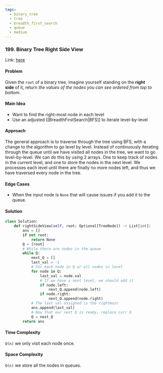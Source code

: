 ```yaml
---
tags:
  - binary_tree
  - tree
  - breadth_first_search
  - queue
  - medium
---
```

### 199. Binary Tree Right Side View

Link: [here](https://leetcode.com/problems/binary-tree-right-side-view/description/)

#### Problem
Given the `root` of a binary tree, imagine yourself standing on the **right side** of it, return _the values of the nodes you can see ordered from top to bottom_.

#### Main Idea
- Want to find the right-most node in each level
- Use an adjusted [[BreadthFirstSearch|BFS]] to iterate level-by-level

#### Approach
The general approach is to traverse through the tree using BFS, with a change to the algorithm to go level by level. Instead of continuously iterating through the queue until we have visited all nodes in the tree, we want to go level-by-level. We can do this by using 2 arrays. One to keep track of nodes in the current level, and one to store the nodes in the next level. We processes each level until there are finally no more nodes left, and thus we have traversed every node in the tree.

#### Edge Cases
- When the input node is `None` that will cause issues if you add it to the queue.

#### Solution
```python 
class Solution:
    def rightSideView(self, root: Optional[TreeNode]) -> List[int]:
        ans = []
        if not root:
            return None
        Q = [root]
        # While there are nodes in the queue
        while Q:
            next_Q = []
            last_val = -1
            # For each node in Q or all nodes in level
            for node in Q:
                last_val = node.val
                # If we have a next level, we should add it
                if node.left:
                    next_Q.append(node.left)
                if node.right:
                    next_Q.append(node.right)
            # The last val assigned is the rightmost
            ans.append(last_val)
            # Now that our next Q is ready, replace curr Q
            Q = next_Q
        return ans
```
#### Time Complexity
`O(n)` we only visit each node once.

#### Space Complexity
`O(n)` we store all the nodes in queues. 

